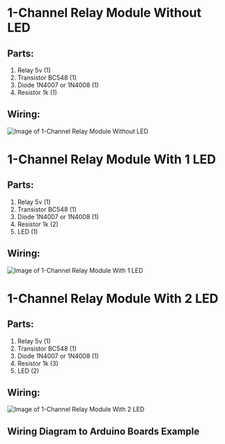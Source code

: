 # 1-Channel Relay Module Without LED

## Parts:
1. Relay 5v (1)
2. Transistor BC548 (1)
3. Diode 1N4007 or 1N4008 (1)
4. Resistor 1k (1)

## Wiring:

![Image of 1-Channel Relay Module Without LED](https://github.com/fikifir/DIY-Arduino-Relay-Module/blob/master/Based-on-BC548/1-Channel-Relay-Module/1-channel-relay-module-without-LED.png?raw=true)

# 1-Channel Relay Module With 1 LED

## Parts:
1. Relay 5v (1)
2. Transistor BC548 (1)
3. Diode 1N4007 or 1N4008 (1)
4. Resistor 1k (2)
5. LED (1)

## Wiring:

![Image of 1-Channel Relay Module With 1 LED](https://github.com/fikifir/DIY-Arduino-Relay-Module/blob/master/Based-on-BC548/1-Channel-Relay-Module/1-channel-relay-module-with-1-LED.png?raw=true)

# 1-Channel Relay Module With 2 LED

## Parts:
1. Relay 5v (1)
2. Transistor BC548 (1)
3. Diode 1N4007 or 1N4008 (1)
4. Resistor 1k (3)
5. LED (2)

## Wiring:

![Image of 1-Channel Relay Module With 2 LED](https://github.com/fikifir/DIY-Arduino-Relay-Module/blob/master/Based-on-BC548/1-Channel-Relay-Module/1-channel-relay-module-with-2-LED.png?raw=true)

## Wiring Diagram to Arduino Boards Example

